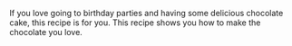 If you love going to birthday parties and having some delicious chocolate cake, this recipe is for you. This recipe shows you how to make the chocolate you love.